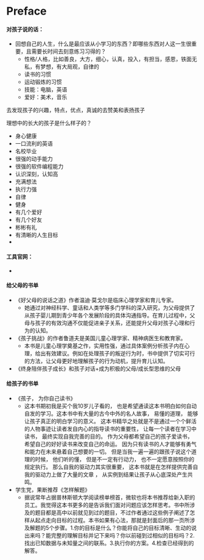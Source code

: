 # Preface

#### 对孩子说的话：
- 回想自己的人生，什么是最应该从小学习的东西？即哪些东西对人这一生很重要，且需要长时间去刻意练习习得的？
    - 性格/人格，比如善良，大方，细心，认真，投入，有担当，感恩，铁面无私，有梦想，有大局观，自律的
    - 读书的习惯
    - 运动锻炼的习惯
    - 技能：电脑，英语
    - 爱好：美术，音乐

去发现孩子的兴趣，特点，优点，真诚的去赞美和表扬孩子


理想中的长大的孩子是什么样子的？
- 身心健康
- 一口流利的英语
- 名校毕业
- 很强的动手能力
- 很强的软件编程能力
- 认识深刻，认知高
- 充满想法
- 执行力强
- 自律
- 健身
- 有几个爱好
- 有几个好友
- 彬彬有礼
- 有清晰的人生目标
- 

#### 工具官网：
- 

#### 给父母的书单
- 《好父母的说话之道》作者温迪·莫戈尔是临床心理学家和育儿专家。
    - 她通过对神经科学、童话和人类学等多门学科的深入研究，为父母提供了从孩子婴儿期到青少年各个发展阶段的具体沟通指导。在育儿过程中，父母与孩子的有效沟通不仅能促进亲子关系，还能提升父母对孩子心理和行为的认知。
- 《孩子挑战》的作者鲁道夫是美国儿童心理学家、精神病医生和教育家。
    - 本书是儿童心理学奠基之作，实用性强，通过具体案例分析孩子内在心理，给出有效建议。例如在处理孩子的叛逆行为时，书中提供了切实可行的方法，让父母更好地理解孩子的行为动机，提升育儿认知。
- 《终身陪伴孩子成长》和孩子对话+成为积极的父母/成长型思维的父母


#### 给孩子的书单
- 《孩子， 为你自己读书》
    - 这本书期初我是买个我10岁儿子看的， 也是希望通读这本书明白如何自动自发的学习。这本书中有大量的古今中外的名人故事， 易懂的道理， 能够让孩子真正的明白学习的意义。 这本书精华之处就是不是通过一个个鲜活的人物事迹让读者发自内心的指导读书的重要性， 让每一个读者在学习中读书， 最终实现自我完善的目的。  作为父母都希望自己的孩子爱读书， 希望自己的好好读书来改变自己的命运。 因为只有读书的人才能够有勇气和能力在未来悬着自己想要的一切。 但是当我一遍一遍的跟孩子说这个道理的时候， 他们听的懂， 但是不一定有行动力， 也不一定愿意按照你的规定执行。 那么自我的驱动力其实很重要， 这本书就是在怎样提供完善自我的驱动力上做了大量的文章 ， 从实例到结果让孩子从心底深处产生共鸣。
- 学生党，果断推荐《怎样解题》
    - 据说常年占据普林斯顿大学阅读榜单榜首，微软也将本书推荐给新入职的员工。我觉得这本书更多的是告诉我们面对问题应该怎样思考。书中所涉及的题目都是高中以前就见到过的题目，不过作者通过这些例子阐述了怎样从起点走向目标的过程。本书如果有心法，那就是封面后的那一页所涉及解题的5个步骤。1.你的目标是什么？你能将自己的目标清晰、生动的说出来吗？能完整的理解目标并记下来吗？你以前碰到过相似的目标吗？2.找出已知数据与未知量之间的联系。3.执行你的方案。4.检查已经得到的解答。


